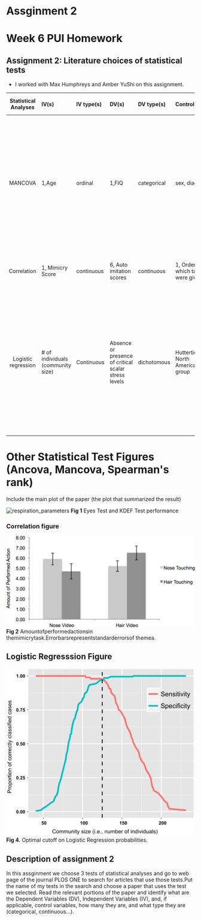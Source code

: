 # Assginment 2
 
# Week 6 PUI Homework
## Assignment 2: Literature choices of statistical tests

* I worked with Max Humphreys and Amber YuShi on this assignment.

| **Statistical Analyses**  |  **IV(s)**  |  **IV type(s)** |  **DV(s)**  |  **DV type(s)**  |  **Control Var** | **Control Var type**  | **Question to be answered** | **$H_0$** | **$\alpha$** | **link to paper**| 
|:----------:|:----------|:------------|:-------------|:-------------|:------------|:------------- |:------------------|:----:|:-------:|:-------|
|MANCOVA	| 1,Age | ordinal | 1,FIQ | categorical | sex, diagnosis | continuous (could also be categorical) | 	we test if the effect of autism is dependent on sex within each of these cognitive domains: (i) mentalizing and emotion perception, (ii)executive function, (iii) perceptual attention to detail, and (iv) motor function | Ranks test groups <= Ranks control group | 0.05 | [Cognition in Males and Females with Autism: Similarities and Differences](https://journals.plos.org/plosone/article?id=10.1371/journal.pone.0047198) |
| Correlation| 1, Mimicry Score | continuous | 6, Auto imitation scores| continuous | 1, Order in which tasks were given | discrete | Are mimicry and automatic imitation actually correlated?| $|r_{m,ai}|>0$ | 0.001 | [Mimicry and automatic imitation are not correlated](https://journals.plos.org/plosone/article?id=10.1371/journal.pone.0183784) |
| Logistic regression |# of individuals (community size)| Continuous |Absence or presence of critical scalar stress levels|dichotomous| Hutterties of North America(control group|What is the relationship btw. community size + scalar stress levels in archaelogical communites when size can be estimated? Is there a theshhold of community size that there is a higher propability of a critical scalar stress levels?|test group(s) scalar stress level threshold <= control group scalar stress level threshold| 0.05|https://journals.plos.org/plosone/article?id=10.1371/journal.pone.0091510#s4 |
||||||||


# Other Statistical Test Figures (Ancova, Mancova, Spearman's rank)
 Include the main plot of the paper (the plot that summarized the result)

![respiration_parameters](MANCOVA.png)
**Fig 1** Eyes Test and KDEF Test performance

### Correlation figure
![Alt text](Correlation2.png)
**Fig 2** Amountofperformedactionsin themimicrytask.Errorbarsrepresentstandarderrorsof themea.

## Logistic Regresssion Figure
![figure4_opitmalprob](Logistic_regressions.png)
**Fig 4.** Optimal cutoff on Logistic Regression probabilities.


## Description of assignment 2
In this assginment we choose 3 tests of statistical analyses and go to web page of the journal PLOS ONE to search for articles that use those tests.Put the name of my tests in the search and choose a paper that uses the test we selected. Read the relevant portions of the paper and identify what are the Dependent Variables (DV), Independent Variables (IV), and, if applicable, control variables, how many they are, and what type they are (categorical, continuous...).
